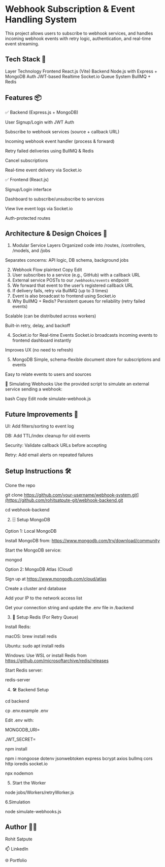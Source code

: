 # Webhook Subscription & Event Handling System

This project allows users to subscribe to webhook services, and handles incoming webhook events with retry logic, authentication, and real-time event streaming.

## Tech Stack 🚀
Layer	Technology
Frontend	React.js (Vite)
Backend	Node.js with Express + MongoDB
Auth	JWT-based
Realtime	Socket.io
Queue System	BullMQ + Redis

## Features 📦
✅ Backend (Express.js + MongoDB)

User Signup/Login with JWT Auth

Subscribe to webhook services (source + callback URL)

Incoming webhook event handler (process & forward)

Retry failed deliveries using BullMQ & Redis

Cancel subscriptions

Real-time event delivery via Socket.io

✅ Frontend (React.js)

Signup/Login interface

Dashboard to subscribe/unsubscribe to services

View live event logs via Socket.io

Auth-protected routes

## Architecture & Design Choices 🧱

1. Modular Service Layers
Organized code into /routes, /controllers, /models, and /jobs

Separates concerns: API logic, DB schema, background jobs

2. Webhook Flow
plaintext
Copy
Edit
1. User subscribes to a service (e.g., GitHub) with a callback URL
2. External service POSTs to our `/webhooks/events` endpoint
3. We forward that event to the user’s registered callback URL
4. If delivery fails, retry via BullMQ (up to 3 times)
5. Event is also broadcast to frontend using Socket.io
3. Why BullMQ + Redis?
Persistent queues for reliability (retry failed events)

Scalable (can be distributed across workers)

Built-in retry, delay, and backoff

4. Socket.io for Real-time Events
Socket.io broadcasts incoming events to frontend dashboard instantly

Improves UX (no need to refresh)

5. MongoDB
Simple, schema-flexible document store for subscriptions and events

Easy to relate events to users and sources

🧪 Simulating Webhooks
Use the provided script to simulate an external service sending a webhook:

bash
Copy
Edit
node simulate-webhook.js
## Future Improvements 🧼

UI: Add filters/sorting to event log

DB: Add TTL/index cleanup for old events

Security: Validate callback URLs before accepting

Retry: Add email alerts on repeated failures

## Setup Instructions 🛠

Clone the repo

  git clone https://github.com/your-username/webhook-system.git](https://github.com/rohitsatpute-git/webhook-backend.git

  cd webhook-backend

2. 🗄️ Setup MongoDB

Option 1: Local MongoDB

Install MongoDB from: https://www.mongodb.com/try/download/community

Start the MongoDB service:

mongod

Option 2: MongoDB Atlas (Cloud)

Sign up at https://www.mongodb.com/cloud/atlas

Create a cluster and database

Add your IP to the network access list

Get your connection string and update the .env file in /backend

3. 🔁 Setup Redis (For Retry Queue)

Install Redis:

macOS: brew install redis

Ubuntu: sudo apt install redis

Windows: Use WSL or install Redis from https://github.com/microsoftarchive/redis/releases

Start Redis server:

redis-server

4. 🛠 Backend Setup

cd backend

cp .env.example .env   

 Edit .env with:

MONGODB_URI=

 JWT_SECRET=

npm install

npm i mongoose dotenv jsonwebtoken express bcrypt axios bullmq cors http ioredis socket.io

npx nodemon

5. Start the Worker

  node jobs/Workers/retryWorker.js

6.Simulation

 node simulate-webhooks.js
   

## Author 👨‍💻

Rohit Satpute

📫 LinkedIn

🌐 Portfolio

